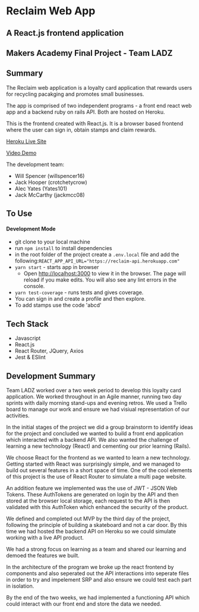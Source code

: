 # Reclaim Web App
## A React.js frontend application
## Makers Academy Final Project - Team LADZ

## Summary

The Reclaim web application is a loyalty card application that rewards users for recycling pacakging and promotes small businesses.

The app is comprised of two independent programs - a front end react web app and a backend ruby on rails API. Both are hosted on Heroku.

This is the frontend created with React.js. It is a browser based frontend where the user can sign in, obtain stamps and claim rewards.

[Heroku Live Site](https://reclaim-fe.herokuapp.com/)

[Video Demo](https://youtu.be/0LR2igzIuHQ)

The development team:
- Will Spencer (willspencer16)
- Jack Hooper (crotchetycrow)
- Alec Yates (Yates101)
- Jack McCarthy (jackmcc08)


## To Use

#### Development Mode
- git clone to your local machine
- run `npm install` to install dependencies
- in the root folder of the project create a `.env.local` file and add the following:`REACT_APP_API_URL="https://reclaim-api.herokuapp.com"`
- `yarn start` - starts app in browser
  - Open [http://localhost:3000](http://localhost:3000) to view it in the browser. The page will reload if you make edits. You will also see any lint errors in the console.
- `yarn test-coverage` - runs tests and gives coverage.
- You can sign in and create a profile and then explore. 
- To add stamps use the code 'abcd'

## Tech Stack
- Javascript
- React.js
- React Router, JQuery, Axios
- Jest & ESlint

## Development Summary

Team LADZ worked over a two week period to develop this loyalty card application. We worked throughout in an Agile manner, running two day sprints with daily morning stand-ups and evening retros. We used a Trello board to manage our work and ensure we had visiual representation of our activities. 

In the initial stages of the project we did a group brainstorm to identify ideas for the project and concluded we wanted to build a front end application which interacted with a backend API. We also wanted the challenge of learning a new technology (React) and cementing our prior learning (Rails). 

We choose React for the frontend as we wanted to learn a new technology. Getting started with React was surprisingly simple, and we managed to build out several features in a short space of time. One of the cool elements of this project is the use of React Router to simulate a multi page website. 

An addition feature we implemented was the use of JWT - JSON Web Tokens. These AuthTokens are generated on login by the API and then stored at the browser local storage, each request to the API is then validated with this AuthToken which enhanced the security of the product.

We defined and completed out MVP by the third day of the project, following the principle of building a skateboard and not a car door. By this time we had hosted the backend API on Heroku so we could simulate working with a live API product. 

We had a strong focus on learning as a team and shared our learning and demoed the features we built. 

In the architecture of the program we broke up the react frontend by components and also seperated out the API interactions into seperate files in order to try and impelement SRP and also ensure we could test each part in isolation. 

By the end of the two weeks, we had implemented a functioning API which could interact with our front end and store the data we needed. 


